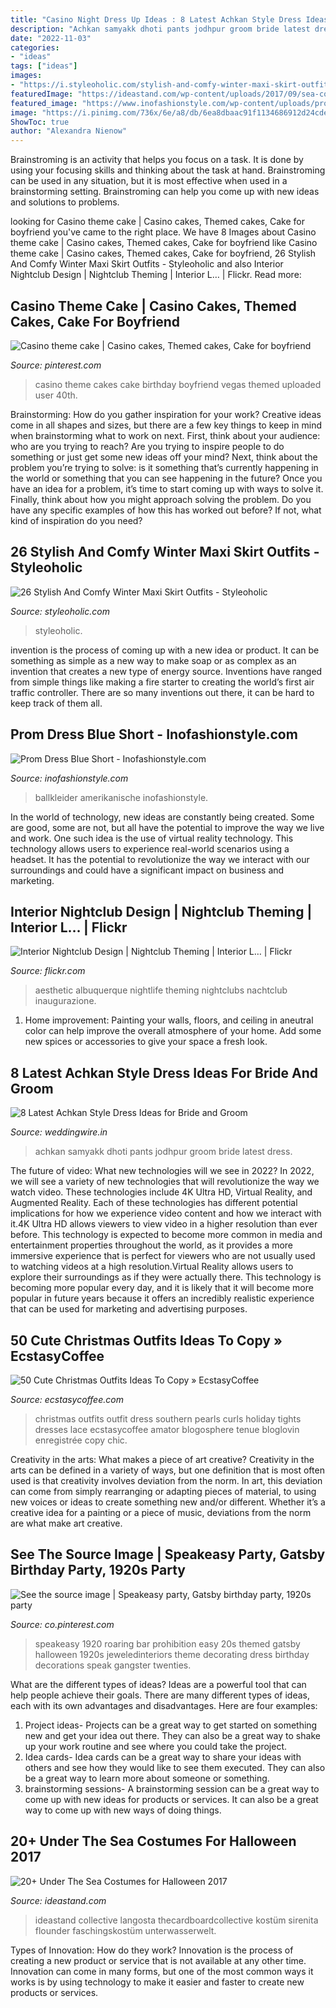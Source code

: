 ```yaml
---
title: "Casino Night Dress Up Ideas : 8 Latest Achkan Style Dress Ideas For Bride And Groom"
description: "Achkan samyakk dhoti pants jodhpur groom bride latest dress"
date: "2022-11-03"
categories:
- "ideas"
tags: ["ideas"]
images:
- "https://i.styleoholic.com/stylish-and-comfy-winter-maxi-skirt-outfits-4.jpg"
featuredImage: "https://ideastand.com/wp-content/uploads/2017/09/sea-costume-diy/5-under-the-sea-costumes-costume-diy.jpg"
featured_image: "https://www.inofashionstyle.com/wp-content/uploads/prom-dress-blue-short.jpg"
image: "https://i.pinimg.com/736x/6e/a8/db/6ea8dbaac91f1134686912d24cdefad8--casino-theme-theme-cakes.jpg"
ShowToc: true
author: "Alexandra Nienow"
---
```



Brainstroming is an activity that helps you focus on a task. It is done by using your focusing skills and thinking about the task at hand. Brainstroming can be used in any situation, but it is most effective when used in a brainstorming setting. Brainstroming can help you come up with new ideas and solutions to problems.

	

		
looking for Casino theme cake | Casino cakes, Themed cakes, Cake for boyfriend you've came to the right place. We have 8 Images about Casino theme cake | Casino cakes, Themed cakes, Cake for boyfriend like Casino theme cake | Casino cakes, Themed cakes, Cake for boyfriend, 26 Stylish And Comfy Winter Maxi Skirt Outfits - Styleoholic and also Interior Nightclub Design | Nightclub Theming | Interior L… | Flickr. Read more:
		
    
## Casino Theme Cake | Casino Cakes, Themed Cakes, Cake For Boyfriend

<img loading=lazy src="https://i.pinimg.com/736x/6e/a8/db/6ea8dbaac91f1134686912d24cdefad8--casino-theme-theme-cakes.jpg" onerror="this.onerror=null;this.src='https://tse3.mm.bing.net/th?id=OIP.NbArrq5mf_4OdxjQyzyj0QHaJ3&amp;pid=15.1';" alt="Casino theme cake | Casino cakes, Themed cakes, Cake for boyfriend">

_Source: pinterest.com_

>casino theme cakes cake birthday boyfriend vegas themed uploaded user 40th. 

	

Brainstorming: How do you gather inspiration for your work?
Creative ideas come in all shapes and sizes, but there are a few key things to keep in mind when brainstorming what to work on next. First, think about your audience: who are you trying to reach? Are you trying to inspire people to do something or just get some new ideas off your mind? Next, think about the problem you’re trying to solve: is it something that’s currently happening in the world or something that you can see happening in the future? Once you have an idea for a problem, it’s time to start coming up with ways to solve it. Finally, think about how you might approach solving the problem. Do you have any specific examples of how this has worked out before? If not, what kind of inspiration do you need?

    
## 26 Stylish And Comfy Winter Maxi Skirt Outfits - Styleoholic

<img loading=lazy src="https://i.styleoholic.com/stylish-and-comfy-winter-maxi-skirt-outfits-4.jpg" onerror="this.onerror=null;this.src='https://tse3.mm.bing.net/th?id=OIP.lbEZsYSBbMqdX2u2-BBSbAAAAA&amp;pid=15.1';" alt="26 Stylish And Comfy Winter Maxi Skirt Outfits - Styleoholic">

_Source: styleoholic.com_

>styleoholic. 

	

invention is the process of coming up with a new idea or product. It can be something as simple as a new way to make soap or as complex as an invention that creates a new type of energy source. Inventions have ranged from simple things like making a fire starter to creating the world’s first air traffic controller. There are so many inventions out there, it can be hard to keep track of them all.

    
## Prom Dress Blue Short - Inofashionstyle.com

<img loading=lazy src="https://www.inofashionstyle.com/wp-content/uploads/prom-dress-blue-short.jpg" onerror="this.onerror=null;this.src='https://tse3.mm.bing.net/th?id=OIP.Up0KZrusiS-0dTkvb3s49wHaJ3&amp;pid=15.1';" alt="Prom Dress Blue Short - Inofashionstyle.com">

_Source: inofashionstyle.com_

>ballkleider amerikanische inofashionstyle. 

	

In the world of technology, new ideas are constantly being created. Some are good, some are not, but all have the potential to improve the way we live and work. One such idea is the use of virtual reality technology. This technology allows users to experience real-world scenarios using a headset. It has the potential to revolutionize the way we interact with our surroundings and could have a significant impact on business and marketing.

    
## Interior Nightclub Design | Nightclub Theming | Interior L… | Flickr

<img loading=lazy src="https://live.staticflickr.com/6229/6324307004_81edf8d930_b.jpg" onerror="this.onerror=null;this.src='https://tse1.mm.bing.net/th?id=OIP.cQk53bXuIauK6Ll7oDDoJgHaE8&amp;pid=15.1';" alt="Interior Nightclub Design | Nightclub Theming | Interior L… | Flickr">

_Source: flickr.com_

>aesthetic albuquerque nightlife theming nightclubs nachtclub inaugurazione. 

	

1. Home improvement: Painting your walls, floors, and ceiling in aneutral color can help improve the overall atmosphere of your home. Add some new spices or accessories to give your space a fresh look. 

    
## 8 Latest Achkan Style Dress Ideas For Bride And Groom

<img loading=lazy src="https://cdn0.weddingwire.in/img_g/articulos-india/2019/non-troncales/achkan-style/samyakk-achkan-style-jodhpur-pants-or-dhoti.jpg" onerror="this.onerror=null;this.src='https://tse3.mm.bing.net/th?id=OIP.5g8Fob_ixic_Sa3uJZ7ycwHaLH&amp;pid=15.1';" alt="8 Latest Achkan Style Dress Ideas for Bride and Groom">

_Source: weddingwire.in_

>achkan samyakk dhoti pants jodhpur groom bride latest dress. 

	

The future of video: What new technologies will we see in 2022?
In 2022, we will see a variety of new technologies that will revolutionize the way we watch video. These technologies include 4K Ultra HD, Virtual Reality, and Augmented Reality. Each of these technologies has different potential implications for how we experience video content and how we interact with it.4K Ultra HD allows viewers to view video in a higher resolution than ever before. This technology is expected to become more common in media and entertainment properties throughout the world, as it provides a more immersive experience that is perfect for viewers who are not usually used to watching videos at a high resolution.Virtual Reality allows users to explore their surroundings as if they were actually there. This technology is becoming more popular every day, and it is likely that it will become more popular in future years because it offers an incredibly realistic experience that can be used for marketing and advertising purposes.

    
## 50 Cute Christmas Outfits Ideas To Copy » EcstasyCoffee

<img loading=lazy src="https://i1.wp.com/www.ecstasycoffee.com/wp-content/uploads/2016/10/Cute-Christmas-outfits.jpg" onerror="this.onerror=null;this.src='https://tse1.mm.bing.net/th?id=OIP.A2RkHywDFj00jLQThILjdgAAAA&amp;pid=15.1';" alt="50 Cute Christmas Outfits Ideas To Copy » EcstasyCoffee">

_Source: ecstasycoffee.com_

>christmas outfits outfit dress southern pearls curls holiday tights dresses lace ecstasycoffee amator blogosphere tenue bloglovin enregistrée copy chic. 

	

Creativity in the arts: What makes a piece of art creative?
Creativity in the arts can be defined in a variety of ways, but one definition that is most often used is that creativity involves deviation from the norm. In art, this deviation can come from simply rearranging or adapting pieces of material, to using new voices or ideas to create something new and/or different. Whether it’s a creative idea for a painting or a piece of music, deviations from the norm are what make art creative.

    
## See The Source Image | Speakeasy Party, Gatsby Birthday Party, 1920s Party

<img loading=lazy src="https://i.pinimg.com/736x/cd/8a/83/cd8a83b49f27c531226c8586ab062dbd.jpg" onerror="this.onerror=null;this.src='https://tse2.mm.bing.net/th?id=OIP.6Tnhuk28G1KPus7LUHWtugHaLH&amp;pid=15.1';" alt="See the source image | Speakeasy party, Gatsby birthday party, 1920s party">

_Source: co.pinterest.com_

>speakeasy 1920 roaring bar prohibition easy 20s themed gatsby halloween 1920s jeweledinteriors theme decorating dress birthday decorations speak gangster twenties. 

	

What are the different types of ideas?
Ideas are a powerful tool that can help people achieve their goals. There are many different types of ideas, each with its own advantages and disadvantages. Here are four examples: 
1. Project ideas- Projects can be a great way to get started on something new and get your idea out there. They can also be a great way to shake up your work routine and see where you could take the project. 
2. Idea cards- Idea cards can be a great way to share your ideas with others and see how they would like to see them executed. They can also be a great way to learn more about someone or something. 
3. brainstorming sessions- A brainstorming session can be a great way to come up with new ideas for products or services. It can also be a great way to come up with new ways of doing things.

    
## 20+ Under The Sea Costumes For Halloween 2017

<img loading=lazy src="https://ideastand.com/wp-content/uploads/2017/09/sea-costume-diy/5-under-the-sea-costumes-costume-diy.jpg" onerror="this.onerror=null;this.src='https://tse1.mm.bing.net/th?id=OIP.40EgsAEdXPxCaV4Pz-GU8QHaKW&amp;pid=15.1';" alt="20+ Under The Sea Costumes for Halloween 2017">

_Source: ideastand.com_

>ideastand collective langosta thecardboardcollective kostüm sirenita flounder faschingskostüm unterwasserwelt. 

	

Types of Innovation: How do they work?
Innovation is the process of creating a new product or service that is not available at any other time. Innovation can come in many forms, but one of the most common ways it works is by using technology to make it easier and faster to create new products or services.

